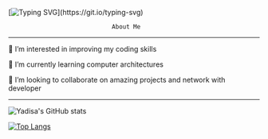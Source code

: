 [![Typing SVG](https://readme-typing-svg.demolab.com/?lines=Hey!+Welcome+to+my+page!;)](https://git.io/typing-svg)
              
                                 About Me     
____________________________________________________________________________
     
 👀 I’m interested in improving my coding skills

 🌱 I’m currently learning computer architectures

 💞️ I’m looking to collaborate on amazing projects and network with developer


____________________________________________________________________
![Yadisa's GitHub stats](https://github-readme-stats.vercel.app/api?username=YadiBelly&show_icons=true&theme=radical)


[![Top Langs](https://github-readme-stats.vercel.app/api/top-langs/?username=YadiBelly&hide_progress=true)](https://github.com/YadiBelly/github-readme-stats)


